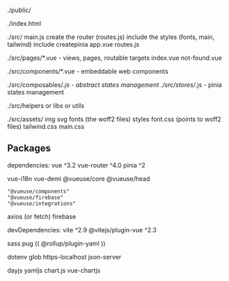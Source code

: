 
./public/

./index.html

./src/
  main.js
    create the router (routes.js)
    include the styles (fonts, main, tailwind)
    include createpinia
  app.vue
  routes.js

  ./src/pages/*.vue - views, pages, routable targets
    index.vue
    not-found.vue

  ./src/components/*.vue - embeddable web components

  ./src/composables/*.js - abstract states management
  ./src/stores/*.js - pinia states management

  ./src/helpers or libs or utils

  ./src/assets/
     img
     svg
     fonts
        (the woff2 files)
     styles
        font.css (points to woff2 files)
        tailwind.css
        main.css




## Packages

dependencies:
  vue ^3.2
  vue-router ^4.0
  pinia ^2

  vue-i18n
  vue-demi
  @vueuse/core
  @vueuse/head

    "@vueuse/components"
    "@vueuse/firebase"
    "@vueuse/integrations"


  axios (or fetch)
  firebase



devDependencies:
  vite ^2.9
  @vitejs/plugin-vue ^2.3


  sass
  pug
  (( @rollup/plugin-yaml ))


  dotenv
  glob
  https-localhost
  json-server

  dayjs
  yamljs
  chart.js vue-chartjs
